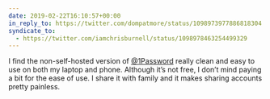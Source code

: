 ```yaml
---
date: 2019-02-22T16:10:57+00:00
in_reply_to: https://twitter.com/dompatmore/status/1098973977886818304
syndicate_to:
  - https://twitter.com/iamchrisburnell/status/1098978463254499329
---
```


I find the non-self-hosted version of <a href="https://twitter.com/1Password">@1Password</a> really clean and easy to use on both my laptop and phone. Although it’s not free, I don’t mind paying a bit for the ease of use. I share it with family and it makes sharing accounts pretty painless.
